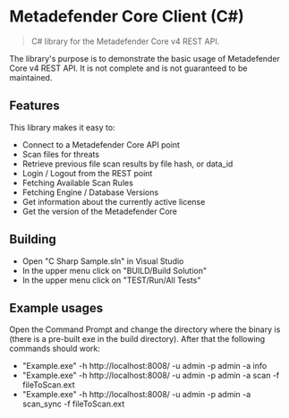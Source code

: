 
# Metadefender Core Client (C#)
> C# library for the Metadefender Core v4 REST API.

<aside class="warning">
The library's purpose is to demonstrate the basic usage of Metadefender Core v4 REST API. It is not complete and is not guaranteed to be maintained.
</aside>

## Features

This library makes it easy to:
* Connect to a Metadefender Core API point
* Scan files for threats
* Retrieve previous file scan results by file hash, or data_id
* Login / Logout from the REST point
* Fetching Available Scan Rules
* Fetching Engine / Database Versions
* Get information about the currently active license
* Get the version of the Metadefender Core

## Building
* Open "C Sharp Sample.sln" in Visual Studio
* In the upper menu click on "BUILD/Build Solution"
* In the upper menu click on "TEST/Run/All Tests"

## Example usages

Open the Command Prompt and change the directory where the binary is (there is a pre-built exe in the build directory). After that the following commands should work:
* "Example.exe" -h http://localhost:8008/ -u admin -p admin -a info
* "Example.exe" -h http://localhost:8008/ -u admin -p admin -a scan -f fileToScan.ext
* "Example.exe" -h http://localhost:8008/ -u admin -p admin -a scan_sync -f fileToScan.ext
